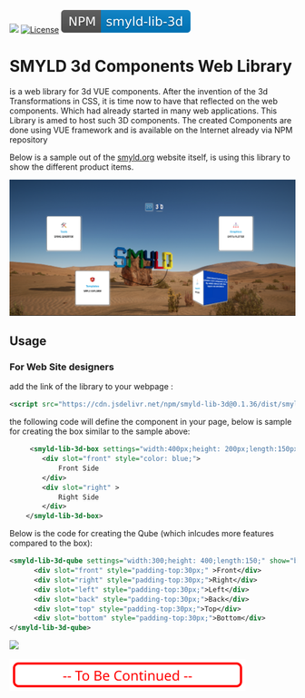 [![](https://data.jsdelivr.com/v1/package/npm/smyld-lib-3d/badge)](https://www.jsdelivr.com/package/npm/smyld-lib-3d)
[![License](https://img.shields.io/badge/License-Apache%202.0-yellowgreen.svg)](https://github.com/MFjamil/smyld-lib-3d/blob/master/LICENSE)
[<img src="docs/npm_badge.svg">](https://www.npmjs.com/package/smyld-lib-3d)



# SMYLD 3d Components Web Library 
is a web library for 3d VUE components. After the invention of the 3d Transformations in CSS, it is time now to have that reflected on the web components. Which had already started in many web applications. This Library is amed to host such 3D components. The created Components are done using VUE framework and is available on the Internet already via NPM repository 

Below is a sample out of the [smyld.org](http://www.smyld.org)  website itself, is using this library to show the different product items.



![Library Box usage - from smyld.org site](docs/smyld_page_sample_box_1.png)


## Usage
### For Web Site designers
add the link of the library to your webpage :

```xml
<script src="https://cdn.jsdelivr.net/npm/smyld-lib-3d@0.1.36/dist/smyld-lib-3d.min.js"></script>
```

the following code will define the component in your page, below is sample for creating the box similar to the sample above:
```xml
     <smyld-lib-3d-box settings="width:400px;height: 200px;length:150px;bg-front:red;">
        <div slot="front" style="color: blue;">
            Front Side
        </div>
        <div slot="right" >
            Right Side
        </div>
    </smyld-lib-3d-box>
```
Below is the code for creating the Qube (which inlcudes more features compared to the box):

```xml
<smyld-lib-3d-qube settings="width:300;height: 400;length:150;" show="back" >
      <div slot="front" style="padding-top:30px;" >Front</div>
      <div slot="right" style="padding-top:30px;">Right</div>
      <div slot="left" style="padding-top:30px;">Left</div>
      <div slot="back" style="padding-top:30px;">Back</div>
      <div slot="top" style="padding-top:30px;">Top</div>
      <div slot="bottom" style="padding-top:30px;">Bottom</div>
</smyld-lib-3d-qube>
```
![](https://sky-feline-sulfur.glitch.me?Known%20Issues)

 ![To be Continuetewerw](docs/svg/toContinue.svg)


